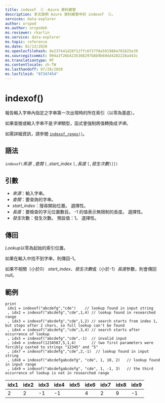 ```yaml
---
title: indexof （）-Azure 資料總管
description: 本文說明 Azure 資料總管中的 indexof （）。
services: data-explorer
author: orspod
ms.author: orspodek
ms.reviewer: rkarlin
ms.service: data-explorer
ms.topic: reference
ms.date: 02/13/2020
ms.openlocfilehash: 8e237441d28f12ffc6f27f8a591980a701825e39
ms.sourcegitcommit: 09da3f26b4235368297b8b9b604d4282228a443c
ms.translationtype: MT
ms.contentlocale: zh-TW
ms.lasthandoff: 07/28/2020
ms.locfileid: "87347454"
---
```

# <a name="indexof"></a>indexof()

報告輸入字串內指定之字串第一次出現時的所在索引（以零為基底）。

如果查閱或輸入字串不是*字串*類型，函式會強制將值轉換成*字串*。

如需詳細資訊，請參閱 [`indexof_regex()`](indexofregexfunction.md)。

## <a name="syntax"></a>語法

`indexof(`*來源* `,`*查閱* `[,`*start_index* `[,`*長度* `[,`*發生次數*`]]])`

## <a name="arguments"></a>引數

* *來源*：輸入字串。  
* *查閱*：要查詢的字串。
* *start_index*：搜尋開始位置。 選擇性。
* *長度*：要檢查的字元位置數目。 -1 的值表示無限制的長度。 選擇性。
* *發生*次數：發生次數。 預設值：1。 選擇性。

## <a name="returns"></a>傳回

*Lookup*以零為起始的索引位置。

如果在輸入中找不到字串，則傳回-1。

如果不相關（小於0） *start_index*、*發生次數*或（小於-1）*長度*參數，則會傳回*null*。

## <a name="examples"></a>範例
```kusto
print
 idx1 = indexof("abcdefg","cde")    // lookup found in input string
 , idx2 = indexof("abcdefg","cde",1,4) // lookup found in researched range 
 , idx3 = indexof("abcdefg","cde",1,2) // search starts from index 1, but stops after 2 chars, so full lookup can't be found
 , idx4 = indexof("abcdefg","cde",3,4) // search starts after occurrence of lookup
 , idx5 = indexof("abcdefg","cde",-1)  // invalid input
 , idx6 = indexof(1234567,5,1,4)       // two first parameters were forcibly casted to strings "12345" and "5"
 , idx7 = indexof("abcdefg","cde",2,-1)  // lookup found in input string
 , idx8 = indexof("abcdefgabcdefg", "cde", 1, 10, 2)   // lookup found in input range
 , idx9 = indexof("abcdefgabcdefg", "cde", 1, -1, 3)   // the third occurrence of lookup is not in researched range
```

|idx1|idx2|idx3|idx4|idx5|idx6|idx7|idx8|idx9|
|----|----|----|----|----|----|----|----|----|
|2   |2   |-1  |-1  |    |4   |2   |9   |-1  |
